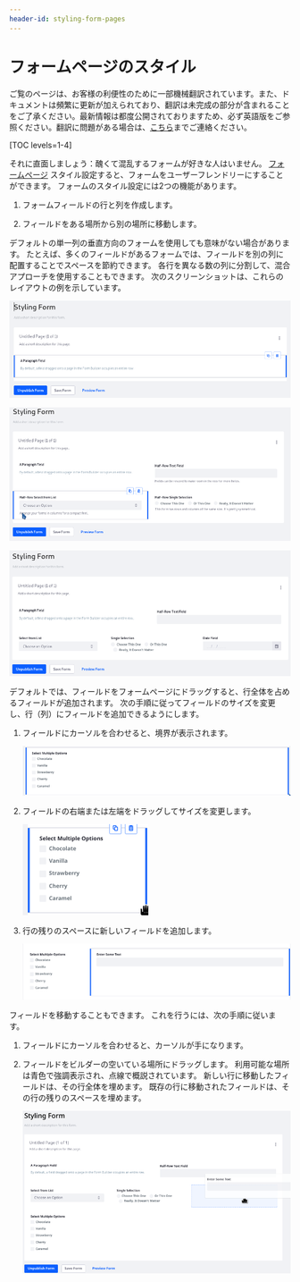 ```yaml
---
header-id: styling-form-pages
---
```


# フォームページのスタイル

<p class="alert alert-info"><span class="wysiwyg-color-blue120">ご覧のページは、お客様の利便性のために一部機械翻訳されています。また、ドキュメントは頻繁に更新が加えられており、翻訳は未完成の部分が含まれることをご了承ください。最新情報は都度公開されておりますため、必ず英語版をご参照ください。翻訳に問題がある場合は、<a href="mailto:support-content-jp@liferay.com">こちら</a>までご連絡ください。</span></p>

[TOC levels=1-4]

それに直面しましょう：醜くて混乱するフォームが好きな人はいません。 [フォームページ](/docs/7-1/user/-/knowledge_base/u/form-pages) スタイル設定すると、フォームをユーザーフレンドリーにすることができます。 フォームのスタイル設定には2つの機能があります。

1.  フォームフィールドの行と列を作成します。

2.  フィールドをある場所から別の場所に移動します。

デフォルトの単一列の垂直方向のフォームを使用しても意味がない場合があります。 たとえば、多くのフィールドがあるフォームでは、フィールドを別の列に配置することでスペースを節約できます。 各行を異なる数の列に分割して、混合アプローチを使用することもできます。 次のスクリーンショットは、これらのレイアウトの例を示しています。

![図1：これは、デフォルトの単一列の垂直方向のフォームです。](../../images/forms-form-row.png)

![図2：フォームフィールドを複数の列に配置すると、スペースを増やすことができます。](../../images/forms-layout-multicolumn.png)

![図3：1行目は2列で、2行目は3列です。](../../images/forms-layout-mixed.png)

デフォルトでは、フィールドをフォームページにドラッグすると、行全体を占めるフィールドが追加されます。 次の手順に従ってフィールドのサイズを変更し、行（列）にフィールドを追加できるようにします。

1.  フィールドにカーソルを合わせると、境界が表示されます。

    ![図4：フォームフィールドの境界線。](../../images/forms-field-borders.png)

2.  フィールドの右端または左端をドラッグしてサイズを変更します。

    ![図5：サイズ変更後、フィールドは小さくなります。](../../images/forms-field-resized.png)

3.  行の残りのスペースに新しいフィールドを追加します。

    ![図6：行に2つのフィールドがあります。](../../images/forms-field-columns.png)

フィールドを移動することもできます。 これを行うには、次の手順に従います。

1.  フィールドにカーソルを合わせると、カーソルが手になります。

2.  フィールドをビルダーの空いている場所にドラッグします。 利用可能な場所は青色で強調表示され、点線で概説されています。 新しい行に移動したフィールドは、その行全体を埋めます。 既存の行に移動されたフィールドは、その行の残りのスペースを埋めます。

    ![図7：フォームページのフィールドを移動することもできます。](../../images/forms-move-field.png)
